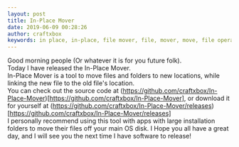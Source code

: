 ```yaml
---
layout: post
title: In-Place Mover
date: 2019-06-09 00:28:26
author: craftxbox
keywords: in place, in-place, file mover, file, mover, move, file operation, operation, symlink, junction, hard link, link
---
```

Good morning people (Or whatever it is for you future folk).  
Today I have released the In-Place Mover.  
In-Place Mover is a tool to move files and folders to new locations, while linking the new file to the old file's location.  
You can check out the source code at (https://github.com/craftxbox/In-Place-Mover)[https://github.com/craftxbox/In-Place-Mover], or download it for yourself at (https://github.com/craftxbox/In-Place-Mover/releases)[https://github.com/craftxbox/In-Place-Mover/releases]  
I personally recommend using this tool with apps with large installation folders to move their files off your main OS disk.
I Hope you all have a great day, and I will see you the next time I have software to release!
